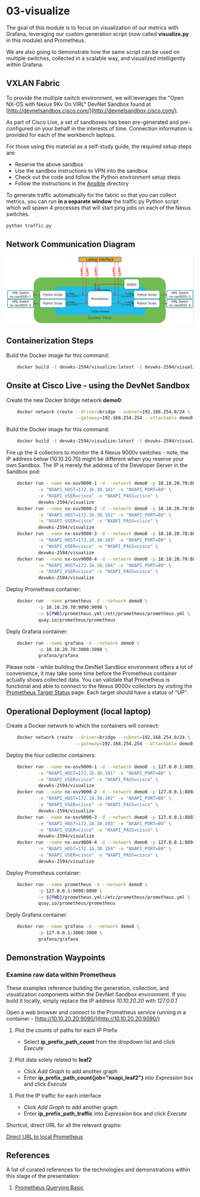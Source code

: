 # 03-visualize

The goal of this module is to focus on visualization of our metrics
with Grafana, leveraging our custom generation script (now called
**visualize.py** in this module) and Prometheus.

We are also going to demonstrate how the same script can be used
on multiple switches, collected in a scalable way, and visualized
intelligently within Grafana.

## VXLAN Fabric

To provide the multiple switch environment, we will leverages the
"Open NX-OS with Nexus 9Kv On VIRL" DevNet Sandbox found at
[http://devnetsandbox.cisco.com/](http://devnetsandbox.cisco.com/).

As part of Cisco Live, a set of sandboxes has been pre-generated and
pre-configured on your behalf in the interests of time. Connection
information is provided for each of the workbench laptops.

For those using this material as a self-study guide, the required
setup steps are:

- Reserve the above sandbox
- Use the sandbox instructions to VPN into the sandbox
- Check out the code and follow the Python environment setup steps
- Follow the instructions in the [Ansible](ansible/README.md) directory

To generate traffic automatically for the fabric so that you can collect
metrics, you can run **in a separate window** the traffic.py Python script
which will spawn 4 processes that will start ping jobs on each of the
Nexus switches.

```bash
python traffic.py
```

## Network Communication Diagram

![Docker Containers and Sandbox Network](images/Step04-Network-Communication.png)

## Containerization Steps

Build the Docker image for this command:

```bash
    docker build -t devwks-2594/visualize:latest -t devwks-2594/visualize:1 .
```

## Onsite at Cisco Live - using the DevNet Sandbox

Create the new Docker bridge network **demo0**:

```bash
    docker network create --driver=bridge --subnet=192.168.254.0/24 \
                          --gateway=192.168.254.254 --attachable demo0
```

Build the Docker image for this command:

```bash
    docker build -t devwks-2594/visualize:latest -t devwks-2594/visualize:1 .
```

Fire up the 4 collectors to monitor the 4 Nexus 9000v switches - note, the IP
address below (10.10.20.70) might be different when you reserve your own Sandbox.
The IP is merely the address of the Developer Server in the Sandbox pod:

```bash
    docker run --name nx-osv9000-1 -d --network demo0 -p 10.10.20.70:8891:8888 \
            -e "NXAPI_HOST=172.16.30.101" -e "NXAPI_PORT=80" \
            -e "NXAPI_USER=cisco" -e "NXAPI_PASS=cisco" \
            devwks-2594/visualize
    docker run --name nx-osv9000-2 -d --network demo0 -p 10.10.20.70:8892:8888 \
            -e "NXAPI_HOST=172.16.30.102" -e "NXAPI_PORT=80" \
            -e "NXAPI_USER=cisco" -e "NXAPI_PASS=cisco" \
            devwks-2594/visualize
    docker run --name nx-osv9000-3 -d --network demo0 -p 10.10.20.70:8893:8888 \
            -e "NXAPI_HOST=172.16.30.103" -e "NXAPI_PORT=80" \
            -e "NXAPI_USER=cisco" -e "NXAPI_PASS=cisco" \
            devwks-2594/visualize
    docker run --name nx-osv9000-4 -d --network demo0 -p 10.10.20.70:8894:8888 \
            -e "NXAPI_HOST=172.16.30.104" -e "NXAPI_PORT=80" \
            -e "NXAPI_USER=cisco" -e "NXAPI_PASS=cisco" \
            devwks-2594/visualize
```

Deploy Prometheus container:

```bash
    docker run --name prometheus -d --network demo0 \
            -p 10.10.20.70:9090:9090 \
            -v ${PWD}/prometheus.yml:/etc/prometheus/prometheus.yml \
            quay.io/prometheus/prometheus
```

Deply Grafana container:

```bash
    docker run --name grafana -d --network demo0 \
            -p 10.10.20.70:3000:3000 \
            grafana/grafana
```

Please note - while building the DevNet Sandbox environment offers a lot of
convenience, it may take some time before the Prometheus container actually
shows collected data.  You can validate that Prometheus is functional and able
to connect to the Nexus 9000v collectors by visiting the
[Prometheus Target Status](http://10.10.20.70:9090/targets) page.  Each target
should have a status of "UP".

## Operational Deployment (local laptop)

Create a Docker network to which the containers will connect:

```bash
    docker network create --driver=bridge --subnet=192.168.254.0/24 \
                          --gateway=192.168.254.254 --attachable demo0
```

Deploy the four collector containers:

```bash
    docker run --name nx-osv9000-1 -d --network demo0 -p 127.0.0.1:8891:8888 \
            -e "NXAPI_HOST=172.16.30.101" -e "NXAPI_PORT=80" \
            -e "NXAPI_USER=cisco" -e "NXAPI_PASS=cisco" \
            devwks-2594/visualize
    docker run --name nx-osv9000-2 -d --network demo0 -p 127.0.0.1:8892:8888 \
            -e "NXAPI_HOST=172.16.30.102" -e "NXAPI_PORT=80" \
            -e "NXAPI_USER=cisco" -e "NXAPI_PASS=cisco" \
            devwks-2594/visualize
    docker run --name nx-osv9000-3 -d --network demo0 -p 127.0.0.1:8893:8888 \
            -e "NXAPI_HOST=172.16.30.103" -e "NXAPI_PORT=80" \
            -e "NXAPI_USER=cisco" -e "NXAPI_PASS=cisco" \
            devwks-2594/visualize
    docker run --name nx-osv9000-4 -d --network demo0 -p 127.0.0.1:8894:8888 \
            -e "NXAPI_HOST=172.16.30.104" -e "NXAPI_PORT=80" \
            -e "NXAPI_USER=cisco" -e "NXAPI_PASS=cisco" \
            devwks-2594/visualize
```

Deploy Prometheus container:

```bash
    docker run --name prometheus -d --network demo0 \
            -p 127.0.0.1:9090:9090 \
            -v ${PWD}/prometheus.yml:/etc/prometheus/prometheus.yml \
            quay.io/prometheus/prometheus
```

Deply Grafana container:

```bash
    docker run --name grafana -d --network demo0 \
            -p 127.0.0.1:3000:3000 \
            grafana/grafana
```

## Demonstration Waypoints

### Examine raw data within Prometheus

These examples reference building the generation, collection, and visualization
components within the DevNet Sandbox environment.  If you build it locally, simply
replace the IP address *10.10.20.20* with *127.0.0.1*

Open a web browser and connect to the Prometheus service running in a container -
[http://10.10.20.20:9090/](http://10.10.20.20:9090/)

1. Plot the counts of paths for each IP Prefix
   - Select **ip_prefix_path_count** from the dropdown list and click *Execute*

2. Plot data solely related to **leaf2**
   - Click *Add Graph* to add another graph
   - Enter **ip_prefix_path_count{job="nxapi_leaf2"}** into *Expression* box and click *Execute*

3. Plot the IP traffic for each interface
   - Click *Add Graph* to add another graph
   - Enter **ip_prefix_path_traffic** into *Expression* box and click *Execute*

Shortcut, direct URL for all the relevant graphs:

[Direct URL to local Prometheus](http://10.10.20.20:9090/new/graph?g0.expr=ip_prefix_path_count&g0.tab=0&g0.stacked=0&g0.range_input=1h&g1.expr=ip_prefix_path_traffic&g1.tab=0&g1.stacked=0&g1.range_input=1h&g2.expr=ip_prefix_path_uptime&g2.tab=0&g2.stacked=0&g2.range_input=1h&g3.expr=ip_prefix_path_count%7Bjob%3D%27nxapi_leaf2%27%7D&g3.tab=0&g3.stacked=0&g3.range_input=1h)

## References

A list of curated references for the technologies and demonstrations within
this stage of the presentation:

1. [Prometheus Querying Basic](https://prometheus.io/docs/prometheus/latest/querying/basics/)
